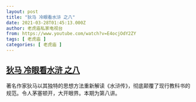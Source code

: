 ```yaml
---
layout: post
title: "狄马 冷眼看水浒 之八"
date: 2021-03-28T01:45:13.000Z
author: 老虎庙私家电视台
from: https://www.youtube.com/watch?v=E4ocjOdY2ZY
tags: [ 老虎庙 ]
categories: [ 老虎庙 ]
---
```

<!--1616895913000-->
[狄马 冷眼看水浒 之八](https://www.youtube.com/watch?v=E4ocjOdY2ZY)
------

<div>
著名作家狄马以其独特的思想方法重新解读《水浒传》，彻底颠覆了现行教科书的规范。令人茅塞顿开，大开眼界。本期为第八讲。
</div>
